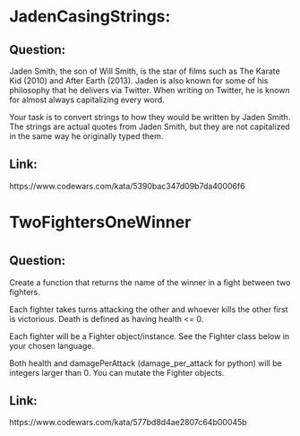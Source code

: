 <h1>JadenCasingStrings:</h1>
<h2>Question:</h2>Jaden Smith, the son of Will Smith, is the star of films such as The Karate Kid (2010) and After Earth (2013). Jaden is also known for some of his philosophy that he delivers via Twitter. When writing on Twitter, he is known for almost always capitalizing every word.

Your task is to convert strings to how they would be written by Jaden Smith. The strings are actual quotes from Jaden Smith, but they are not capitalized in the same way he originally typed them.
<h2>Link:</h2>https://www.codewars.com/kata/5390bac347d09b7da40006f6


<h1>TwoFightersOneWinner<h1>
<h2>Question:</h2>Create a function that returns the name of the winner in a fight between two fighters.

Each fighter takes turns attacking the other and whoever kills the other first is victorious. Death is defined as having health <= 0.

Each fighter will be a Fighter object/instance. See the Fighter class below in your chosen language.

Both health and damagePerAttack (damage_per_attack for python) will be integers larger than 0. You can mutate the Fighter objects.


<h2>Link:</h2>https://www.codewars.com/kata/577bd8d4ae2807c64b00045b
